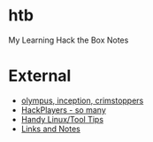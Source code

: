 # htb
My Learning Hack the Box Notes

# External

- [olympus, inception, crimstoppers](https://github.com/lokori/htb-notes)
- [HackPlayers - so many](https://github.com/Hackplayers/hackthebox-writeups)
- [Handy Linux/Tool Tips](https://gist.github.com/AvasDream)
- [Links and Notes](https://github.com/g3nj1z/htb_notes)
